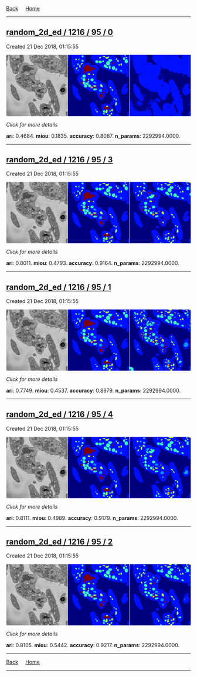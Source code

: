 
[Back](..)&nbsp;&nbsp;&nbsp;&nbsp;&nbsp;[Home](https://leapmanlab.github.io/snapshots)

---

<div class="summary"><a href="0"><h2>random_2d_ed / 1216 / 95 / 0</h2></a><p>Created 21 Dec 2018, 01:15:55
</p><a href="0"><img src="0/media/summary.png" align="center"></a><p>
<i>Click for more details</i>
</p></div>

**ari**: 0.4684. **miou**: 0.1835. **accuracy**: 0.8087. **n_params**: 2292994.0000. 

---

<div class="summary"><a href="3"><h2>random_2d_ed / 1216 / 95 / 3</h2></a><p>Created 21 Dec 2018, 01:15:55
</p><a href="3"><img src="3/media/summary.png" align="center"></a><p>
<i>Click for more details</i>
</p></div>

**ari**: 0.8011. **miou**: 0.4793. **accuracy**: 0.9164. **n_params**: 2292994.0000. 

---

<div class="summary"><a href="1"><h2>random_2d_ed / 1216 / 95 / 1</h2></a><p>Created 21 Dec 2018, 01:15:55
</p><a href="1"><img src="1/media/summary.png" align="center"></a><p>
<i>Click for more details</i>
</p></div>

**ari**: 0.7749. **miou**: 0.4537. **accuracy**: 0.8979. **n_params**: 2292994.0000. 

---

<div class="summary"><a href="4"><h2>random_2d_ed / 1216 / 95 / 4</h2></a><p>Created 21 Dec 2018, 01:15:55
</p><a href="4"><img src="4/media/summary.png" align="center"></a><p>
<i>Click for more details</i>
</p></div>

**ari**: 0.8111. **miou**: 0.4989. **accuracy**: 0.9179. **n_params**: 2292994.0000. 

---

<div class="summary"><a href="2"><h2>random_2d_ed / 1216 / 95 / 2</h2></a><p>Created 21 Dec 2018, 01:15:55
</p><a href="2"><img src="2/media/summary.png" align="center"></a><p>
<i>Click for more details</i>
</p></div>

**ari**: 0.8105. **miou**: 0.5442. **accuracy**: 0.9217. **n_params**: 2292994.0000. 

---

[Back](..)&nbsp;&nbsp;&nbsp;&nbsp;&nbsp;[Home](https://leapmanlab.github.io/snapshots)

---